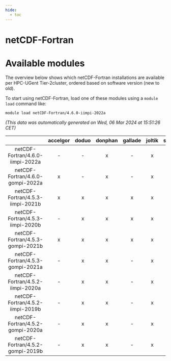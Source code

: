 ```yaml
---
hide:
  - toc
---
```


netCDF-Fortran
==============

# Available modules


The overview below shows which netCDF-Fortran installations are available per HPC-UGent Tier-2cluster, ordered based on software version (new to old).

To start using netCDF-Fortran, load one of these modules using a `module load` command like:

```shell
module load netCDF-Fortran/4.6.0-iimpi-2022a
```

*(This data was automatically generated on Wed, 06 Mar 2024 at 15:51:26 CET)*  

| |accelgor|doduo|donphan|gallade|joltik|skitty|
| :---: | :---: | :---: | :---: | :---: | :---: | :---: |
|netCDF-Fortran/4.6.0-iimpi-2022a|-|-|x|-|x|x|
|netCDF-Fortran/4.6.0-gompi-2022a|x|-|x|-|x|-|
|netCDF-Fortran/4.5.3-iimpi-2021b|x|x|x|x|x|x|
|netCDF-Fortran/4.5.3-iimpi-2020b|-|x|x|x|x|x|
|netCDF-Fortran/4.5.3-gompi-2021b|x|x|x|x|x|x|
|netCDF-Fortran/4.5.3-gompi-2021a|-|x|x|-|x|x|
|netCDF-Fortran/4.5.2-iimpi-2020a|-|x|x|-|x|x|
|netCDF-Fortran/4.5.2-iimpi-2019b|-|x|x|-|x|x|
|netCDF-Fortran/4.5.2-gompi-2020a|-|x|x|-|x|x|
|netCDF-Fortran/4.5.2-gompi-2019b|-|x|x|-|x|x|
